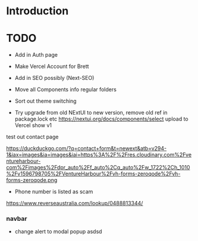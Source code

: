 # Introduction




# TODO 

- Add in Auth page

- Make Vercel Account for Brett
- Add in SEO possibly (Next-SEO)

- Move all Components info regular folders

- Sort out theme switching



- Try upgrade from old NExtUI to new version, remove old ref in package.lock etc
 https://nextui.org/docs/components/select
 upload to Vercel show v1

test out contact page

https://duckduckgo.com/?q=contact+form&t=newext&atb=v294-1&iax=images&ia=images&iai=https%3A%2F%2Fres.cloudinary.com%2Fventureharbour-com%2Fimages%2Fdpr_auto%2Ff_auto%2Cq_auto%2Fw_1722%2Ch_1010%2Fv1596798705%2FVentureHarbour%2Fvh-forms-zeroqode%2Fvh-forms-zeroqode.png
- Phone number is listed as scam 

https://www.reverseaustralia.com/lookup/0488813344/


### navbar
- change alert to modal popup 
asdsd